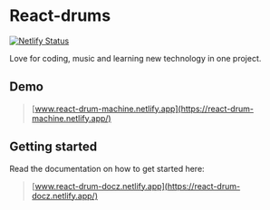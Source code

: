 # React-drums

[![Netlify Status](https://api.netlify.com/api/v1/badges/b1e813fa-c4ab-404f-b0a2-002f87f6e8bd/deploy-status)](https://app.netlify.com/sites/react-drum-machine/deploys)

Love for coding, music and learning new technology in one project.

## Demo

> [www.react-drum-machine.netlify.app](https://react-drum-machine.netlify.app/)

## Getting started

Read the documentation on how to get started here:

> [www.react-drum-docz.netlify.app](https://react-drum-docz.netlify.app/)

